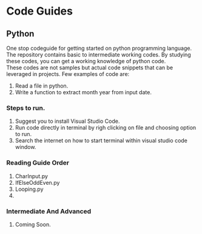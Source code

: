 
# Code Guides
## Python
One stop codeguide for getting started on python programming language.  
The repository contains basic to intermediate working codes.
By studying these codes, you can get a working knowledge of python code.  
These codes are not samples but actual code snippets that can be leveraged in projects.
Few examples of code are:  
1. Read a file in python.
2. Write a function to extract month year from input date.

### Steps to run.
1. Suggest you to install Visual Studio Code.
2. Run code directly in terminal by righ clicking on file and choosing option to run.
3. Search the internet on how to start terminal within visual studio code window.

### Reading Guide Order
1. CharInput.py
2. IfElseOddEven.py
3. Looping.py
4. 

### Intermediate And Advanced
1. Coming Soon.
